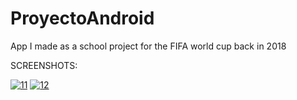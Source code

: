 # ProyectoAndroid
App I made as a school project for the FIFA world cup back in 2018

SCREENSHOTS:

<a href="https://imgbb.com/"><img src="https://i.ibb.co/ydmm60D/11.png" alt="11" border="0"></a>
<a href="https://imgbb.com/"><img src="https://i.ibb.co/G9L5Tk4/12.png" alt="12" border="0"></a>


